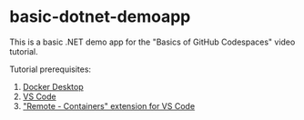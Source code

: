# basic-dotnet-demoapp
This is a basic .NET demo app for the "Basics of GitHub Codespaces" video tutorial.

Tutorial prerequisites:

1. [Docker Desktop](https://www.docker.com/products/docker-desktop)
2. [VS Code](https://code.visualstudio.com/download)
3. ["Remote - Containers" extension for VS Code](https://marketplace.visualstudio.com/items?itemName=ms-vscode-remote.remote-containers)
